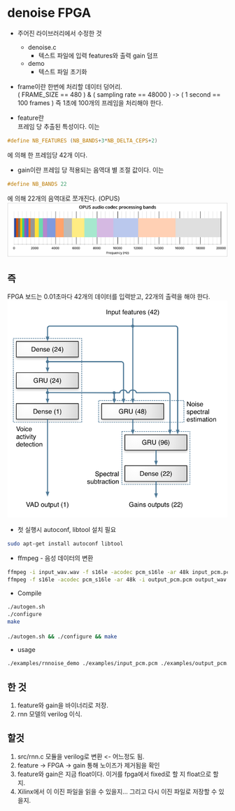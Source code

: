 # denoise FPGA

+ 주어진 라이브러리에서 수정한 것  
  + denoise.c  
    + 텍스트 파일에 입력 features와 출력 gain 덤프  
  + demo  
    + 텍스트 파일 초기화

+ frame이란
한번에 처리할 데이터 덩어리.  
( FRAME_SIZE == 480 ) & ( sampling rate == 48000 ) -> ( 1 second == 100 frames )
즉 1초에 100개의 프레임을 처리해야 한다.  

+ feature란  
프레임 당 추출된 특성이다. 이는  

``` C
#define NB_FEATURES (NB_BANDS+3*NB_DELTA_CEPS+2)
```

에 의해 한 프레임당 42개 이다.  

+ gain이란
프레임 당 적용되는 음역대 별 조절 값이다. 이는  

``` C
#define NB_BANDS 22
```

에 의해 22개의 음역대로 쪼개진다. (OPUS)  
![bands](./img/bands.png)  

## 즉  

FPGA 보드는 0.01초마다 42개의 데이터를 입력받고, 22개의 출력을 해야 한다.  
![topology](./img/topology.png)  

+ 첫 실행시 autoconf, libtool 설치 필요  

``` bash
sudo apt-get install autoconf libtool  
```

+ ffmpeg - 음성 데이터의 변환  

``` bat
ffmpeg -i input_wav.wav -f s16le -acodec pcm_s16le -ar 48k input_pcm.pcm  
ffmpeg -f s16le -acodec pcm_s16le -ar 48k -i output_pcm.pcm output_wav.wav  
```

+ Compile  

``` bash
./autogen.sh  
./configure  
make  

./autogen.sh && ./configure && make  
```

+ usage  

``` bash
./examples/rnnoise_demo ./examples/input_pcm.pcm ./examples/output_pcm.pcm  
```

## 한 것  

1. feature와 gain을 바이너리로 저장.  
2. rnn 모델의 verilog 이식.  

## 할것  

1. src/rnn.c 모듈을 verilog로 변환 <- 어느정도 됨.  
2. feature -> FPGA -> gain 통해 노이즈가 제거됨을 확인  
3. feature와 gain은 지금 float이다. 이거를 fpga에서 fixed로 할 지 float으로 할 지.
4. Xilinx에서 이 이진 파일을 읽을 수 있을지... 그리고 다시 이진 파일로 저장할 수 있을지.  
